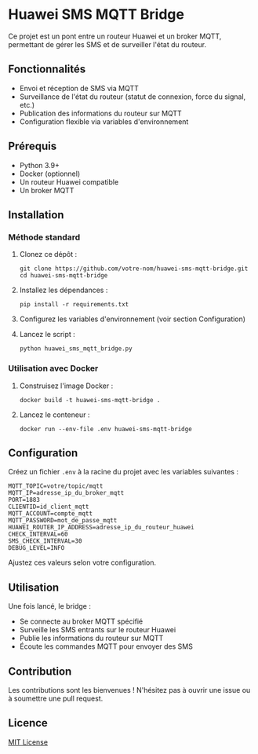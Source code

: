 # Huawei SMS MQTT Bridge

Ce projet est un pont entre un routeur Huawei et un broker MQTT, permettant de gérer les SMS et de surveiller l'état du routeur.

## Fonctionnalités

- Envoi et réception de SMS via MQTT
- Surveillance de l'état du routeur (statut de connexion, force du signal, etc.)
- Publication des informations du routeur sur MQTT
- Configuration flexible via variables d'environnement

## Prérequis

- Python 3.9+
- Docker (optionnel)
- Un routeur Huawei compatible
- Un broker MQTT

## Installation

### Méthode standard

1. Clonez ce dépôt :
   ```
   git clone https://github.com/votre-nom/huawei-sms-mqtt-bridge.git
   cd huawei-sms-mqtt-bridge
   ```

2. Installez les dépendances :
   ```
   pip install -r requirements.txt
   ```

3. Configurez les variables d'environnement (voir section Configuration)

4. Lancez le script :
   ```
   python huawei_sms_mqtt_bridge.py
   ```

### Utilisation avec Docker

1. Construisez l'image Docker :
   ```
   docker build -t huawei-sms-mqtt-bridge .
   ```

2. Lancez le conteneur :
   ```
   docker run --env-file .env huawei-sms-mqtt-bridge
   ```

## Configuration

Créez un fichier `.env` à la racine du projet avec les variables suivantes :
```
MQTT_TOPIC=votre/topic/mqtt
MQTT_IP=adresse_ip_du_broker_mqtt
PORT=1883
CLIENTID=id_client_mqtt
MQTT_ACCOUNT=compte_mqtt
MQTT_PASSWORD=mot_de_passe_mqtt
HUAWEI_ROUTER_IP_ADDRESS=adresse_ip_du_routeur_huawei
CHECK_INTERVAL=60
SMS_CHECK_INTERVAL=30
DEBUG_LEVEL=INFO
```

Ajustez ces valeurs selon votre configuration.

## Utilisation

Une fois lancé, le bridge :
- Se connecte au broker MQTT spécifié
- Surveille les SMS entrants sur le routeur Huawei
- Publie les informations du routeur sur MQTT
- Écoute les commandes MQTT pour envoyer des SMS

## Contribution

Les contributions sont les bienvenues ! N'hésitez pas à ouvrir une issue ou à soumettre une pull request.

## Licence

[MIT License](LICENSE)
